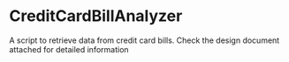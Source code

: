 # CreditCardBillAnalyzer
A script to retrieve data from credit card bills. Check the design document attached for detailed information
